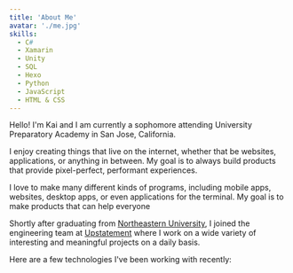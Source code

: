 ```yaml
---
title: 'About Me'
avatar: './me.jpg'
skills:
  - C#
  - Xamarin
  - Unity
  - SQL
  - Hexo
  - Python
  - JavaScript
  - HTML & CSS
---
```


Hello! I'm Kai and I am currently a sophomore attending University Preparatory Academy in San Jose, California.

I enjoy creating things that live on the internet, whether that be websites, applications, or anything in between. My goal is to always build products that provide pixel-perfect, performant experiences.

I love to make many different kinds of programs, including mobile apps, websites, desktop apps, or even applications for the terminal. My goal is to make products that can help everyone 

Shortly after graduating from [Northeastern University](https://www.ccis.northeastern.edu/), I joined the engineering team at [Upstatement](https://www.upstatement.com/) where I work on a wide variety of interesting and meaningful projects on a daily basis.

Here are a few technologies I've been working with recently:
